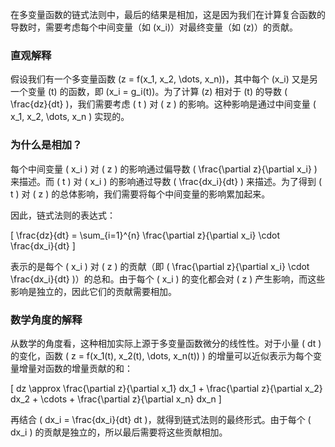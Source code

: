 在多变量函数的链式法则中，最后的结果是相加，这是因为我们在计算复合函数的导数时，需要考虑每个中间变量（如 \(x_i\)）对最终变量（如 \(z\)）的贡献。

### 直观解释

假设我们有一个多变量函数 \(z = f(x_1, x_2, \dots, x_n)\)，其中每个 \(x_i\) 又是另一个变量 \(t\) 的函数，即 \(x_i = g_i(t)\)。为了计算 \(z\) 相对于 \(t\) 的导数 \( \frac{dz}{dt} \)，我们需要考虑 \( t \) 对 \( z \) 的影响。这种影响是通过中间变量 \( x_1, x_2, \dots, x_n \) 实现的。

### 为什么是相加？

每个中间变量 \( x_i \) 对 \( z \) 的影响通过偏导数 \( \frac{\partial z}{\partial x_i} \) 来描述。而 \( t \) 对 \( x_i \) 的影响通过导数 \( \frac{dx_i}{dt} \) 来描述。为了得到 \( t \) 对 \( z \) 的总体影响，我们需要将每个中间变量的影响累加起来。

因此，链式法则的表达式：

\[
\frac{dz}{dt} = \sum_{i=1}^{n} \frac{\partial z}{\partial x_i} \cdot \frac{dx_i}{dt}
\]

表示的是每个 \( x_i \) 对 \( z \) 的贡献（即 \( \frac{\partial z}{\partial x_i} \cdot \frac{dx_i}{dt} \)）的总和。由于每个 \( x_i \) 的变化都会对 \( z \) 产生影响，而这些影响是独立的，因此它们的贡献需要相加。

### 数学角度的解释

从数学的角度看，这种相加实际上源于多变量函数微分的线性性。对于小量 \( dt \) 的变化，函数 \( z = f(x_1(t), x_2(t), \dots, x_n(t)) \) 的增量可以近似表示为每个变量增量对函数的增量贡献的和：

\[
dz \approx \frac{\partial z}{\partial x_1} dx_1 + \frac{\partial z}{\partial x_2} dx_2 + \cdots + \frac{\partial z}{\partial x_n} dx_n
\]

再结合 \( dx_i = \frac{dx_i}{dt} dt \)，就得到链式法则的最终形式。由于每个 \( dx_i \) 的贡献是独立的，所以最后需要将这些贡献相加。
